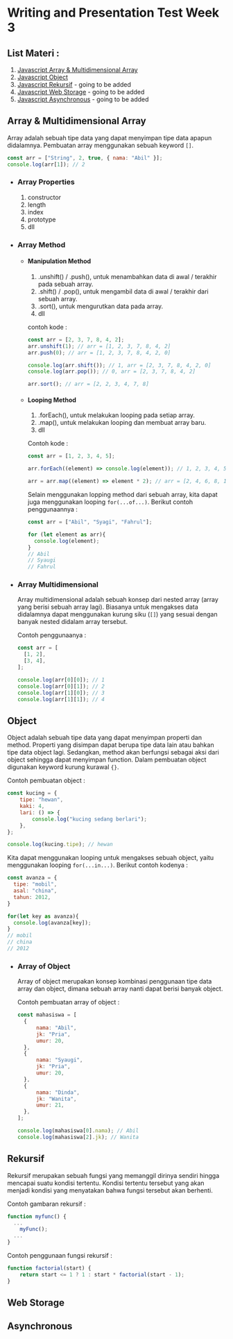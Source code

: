 # **Writing and Presentation Test Week 3**

## List Materi :

1. [Javascript Array & Multidimensional Array](https://github.com/abilsabili50/Writing-and-Presentation-Test/tree/main/week-3#array--multidimensional-array)
2. [Javascript Object](https://github.com/abilsabili50/Writing-and-Presentation-Test/tree/main/week-3#object)
3. [Javascript Rekursif](https://github.com/abilsabili50/Writing-and-Presentation-Test/tree/main/week-3#rekursif) - going to be added
4. [Javascript Web Storage](https://github.com/abilsabili50/Writing-and-Presentation-Test/tree/main/week-3#web-storage) - going to be added
5. [Javascript Asynchronous](https://github.com/abilsabili50/Writing-and-Presentation-Test/tree/main/week-3#asynchronous) - going to be added

## Array & Multidimensional Array

Array adalah sebuah tipe data yang dapat menyimpan tipe data apapun didalamnya. Pembuatan array menggunakan sebuah keyword `[]`.

```js
const arr = ["String", 2, true, { nama: "Abil" }];
console.log(arr[1]); // 2
```

- ### Array Properties

  1. constructor
  2. length
  3. index
  4. prototype
  5. dll

- ### Array Method

  - #### Manipulation Method

    1. .unshift() / .push(), untuk menambahkan data di awal / terakhir pada sebuah array.
    2. .shift() / .pop(), untuk mengambil data di awal / terakhir dari sebuah array.
    3. .sort(), untuk mengurutkan data pada array.
    4. dll

    contoh kode :

    ```js
    const arr = [2, 3, 7, 8, 4, 2];
    arr.unshift(1); // arr = [1, 2, 3, 7, 8, 4, 2]
    arr.push(0); // arr = [1, 2, 3, 7, 8, 4, 2, 0]

    console.log(arr.shift()); // 1, arr = [2, 3, 7, 8, 4, 2, 0]
    console.log(arr.pop()); // 0, arr = [2, 3, 7, 8, 4, 2]

    arr.sort(); // arr = [2, 2, 3, 4, 7, 8]
    ```

  - #### Looping Method

    1. .forEach(), untuk melakukan looping pada setiap array.
    2. .map(), untuk melakukan looping dan membuat array baru.
    3. dll

    Contoh kode :

    ```js
    const arr = [1, 2, 3, 4, 5];

    arr.forEach((element) => console.log(element)); // 1, 2, 3, 4, 5

    arr = arr.map((element) => element * 2); // arr = [2, 4, 6, 8, 10]
    ```

    Selain menggunakan lopping method dari sebuah array, kita dapat juga menggunakan looping `for(...of...)`. Berikut contoh penggunaannya :

    ```js
    const arr = ["Abil", "Syagi", "Fahrul"];

    for (let element as arr){
      console.log(element);
    }
    // Abil
    // Syaugi
    // Fahrul
    ```

- ### Array Multidimensional

  Array multidimensional adalah sebuah konsep dari nested array (array yang berisi sebuah array lagi). Biasanya untuk mengakses data didalamnya dapat menggunakan kurung siku (`[]`) yang sesuai dengan banyak nested didalam array tersebut.

  Contoh penggunaanya :

  ```js
  const arr = [
  	[1, 2],
  	[3, 4],
  ];

  console.log(arr[0][0]); // 1
  console.log(arr[0][1]); // 2
  console.log(arr[1][0]); // 3
  console.log(arr[1][1]); // 4
  ```

## Object

Object adalah sebuah tipe data yang dapat menyimpan properti dan method. Properti yang disimpan dapat berupa tipe data lain atau bahkan tipe data object lagi. Sedangkan, method akan berfungsi sebagai aksi dari object sehingga dapat menyimpan function. Dalam pembuatan object digunakan keyword kurung kurawal `{}`.

Contoh pembuatan object :

```js
const kucing = {
	tipe: "hewan",
	kaki: 4,
	lari: () => {
		console.log("kucing sedang berlari");
	},
};

console.log(kucing.tipe); // hewan
```

Kita dapat menggunakan looping untuk mengakses sebuah object, yaitu menggunakan looping `for(...in...)`. Berikut contoh kodenya :

```js
const avanza = {
  tipe: "mobil",
  asal: "china",
  tahun: 2012,
}

for(let key as avanza){
  console.log(avanza[key]);
}
// mobil
// china
// 2012
```

- ### Array of Object

  Array of object merupakan konsep kombinasi penggunaan tipe data array dan object, dimana sebuah array nanti dapat berisi banyak object.

  Contoh pembuatan array of object :

  ```js
  const mahasiswa = [
  	{
  		nama: "Abil",
  		jk: "Pria",
  		umur: 20,
  	},
  	{
  		nama: "Syaugi",
  		jk: "Pria",
  		umur: 20,
  	},
  	{
  		nama: "Dinda",
  		jk: "Wanita",
  		umur: 21,
  	},
  ];

  console.log(mahasiswa[0].nama); // Abil
  console.log(mahasiswa[2].jk); // Wanita
  ```

## Rekursif

Rekursif merupakan sebuah fungsi yang memanggil dirinya sendiri hingga mencapai suatu kondisi tertentu. Kondisi tertentu tersebut yang akan menjadi kondisi yang menyatakan bahwa fungsi tersebut akan berhenti.

Contoh gambaran rekursif :

```js
function myfunc() {
  ...
	myFunc();
  ...
}
```

Contoh penggunaan fungsi rekursif :

```js
function factorial(start) {
	return start <= 1 ? 1 : start * factorial(start - 1);
}
```

## Web Storage

## Asynchronous
